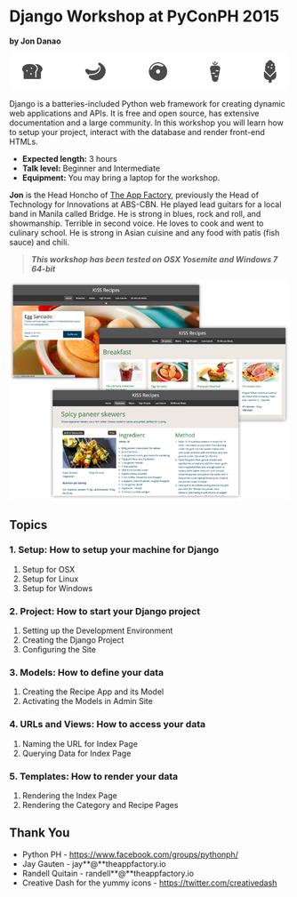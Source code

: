 # Django Workshop at PyConPH 2015

**by Jon Danao**

![](chapter-1/food.png)

Django is a batteries-included Python web framework for creating dynamic web applications and APIs. It is free and open source, has extensive documentation and a large community. In this workshop you will learn how to setup your project, interact with the database and render front-end HTMLs.

* **Expected length:** 3 hours
* **Talk level:** Beginner and Intermediate
* **Equipment:** You may bring a laptop for the workshop.

**Jon** is the Head Honcho of [The App Factory](http://theappfactory.io/), previously the Head of Technology for Innovations at ABS-CBN. He played lead guitars for a local band in Manila called Bridge. He is strong in blues, rock and roll, and showmanship. Terrible in second voice. He loves to cook and went to culinary school. He is strong in Asian cuisine and any food with patis (fish sauce) and chili.

> **_This workshop has been tested on OSX Yosemite and Windows 7 64-bit_**

![](chapter-1/screenshots.png)


## Topics

### 1. Setup: How to setup your machine for Django

1. Setup for OSX
2. Setup for Linux
3. Setup for Windows

### 2. Project: How to start your Django project

1. Setting up the Development Environment
2. Creating the Django Project
3. Configuring the Site

### 3. Models: How to define your data

1. Creating the Recipe App and its Model
2. Activating the Models in Admin Site

### 4. URLs and Views: How to access your data

1. Naming the URL for Index Page
2. Querying Data for Index Page

### 5. Templates: How to render your data

1. Rendering the Index Page
2. Rendering the Category and Recipe Pages


## Thank You

* Python PH - https://www.facebook.com/groups/pythonph/
* Jay Gauten - jay**@**theappfactory.io
* Randell Quitain - randell**@**theappfactory.io
* Creative Dash for the yummy icons - https://twitter.com/creativedash